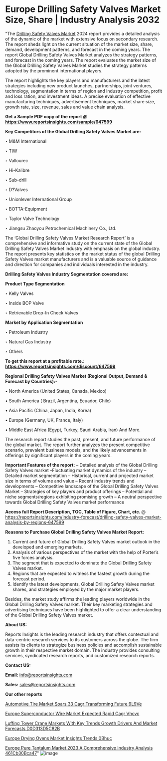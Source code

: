 # Europe Drilling Safety Valves Market Size, Share | Industry Analysis 2032

"The <a href=https://www.reportsinsights.com/sample/647599>Drilling Safety Valves Market</a> 2024 report provides a detailed analysis of the dynamic of the market with extensive focus on secondary research. The report sheds light on the current situation of the market size, share, demand, development patterns, and forecast in the coming years. The report Global Drilling Safety Valves Market analyzes the strategy patterns, and forecast in the coming years. The report evaluates the market size of the Global Drilling Safety Valves Market studies the strategy patterns adopted by the prominent international players.

The report highlights the key players and manufacturers and the latest strategies including new product launches, partnerships, joint ventures, technology, segmentation in terms of region and industry competition, profit and loss ration, and investment ideas. A precise evaluation of effective manufacturing techniques, advertisement techniques, market share size, growth rate, size, revenue, sales and value chain analysis.

<strong>Get a Sample PDF copy of the report @ <a href=https://www.reportsinsights.com/sample/647599 style=color:#0000ff;>https://www.reportsinsights.com/sample/647599</a></strong>

<strong>Key Competitors of the Global Drilling Safety Valves Market are:</strong>

‣ M&M International

‣ TIW

‣ Vallourec

‣ Hi-Kalibre

‣ Sub-drill

‣ D?Valves

‣ Unionlever International Group

‣ BOTTA-Equipment

‣ Taylor Valve Technology

‣ Jiangsu Zhaoyou Petrochemical Machinery Co., Ltd.

The ‘Global Drilling Safety Valves Market Research Report’ is a comprehensive and informative study on the current state of the Global Drilling Safety Valves Market industry with emphasis on the global industry. The report presents key statistics on the market status of the global Drilling Safety Valves market manufacturers and is a valuable source of guidance and direction for companies and individuals interested in the industry.

<strong>Drilling Safety Valves Industry Segmentation covered are:</strong>

<strong>Product Type Segmentation</strong>

‣ Kelly Valves

‣ Inside BOP Valve

‣ Retrievable Drop-In Check Valves

<strong>Market by Application Segmentation</strong>

‣ Petroleum Industry

‣ Natural Gas Industry

‣ Others

<strong>To get this report at a profitable rate.: <a href=https://www.reportsinsights.com/discount/647599 style=color:#0000ff;>https://www.reportsinsights.com/discount/647599</a></strong>

<strong>Regional Drilling Safety Valves Market (Regional Output, Demand &amp; Forecast by Countries):-</strong>

• North America (United States, Canada, Mexico)

• South America ( Brazil, Argentina, Ecuador, Chile)

• Asia Pacific (China, Japan, India, Korea)

• Europe (Germany, UK, France, Italy)

• Middle East Africa (Egypt, Turkey, Saudi Arabia, Iran) And More.

The research report studies the past, present, and future performance of the global market. The report further analyzes the present competitive scenario, prevalent business models, and the likely advancements in offerings by significant players in the coming years.

<strong>Important Features of the report:</strong>
– Detailed analysis of the Global Drilling Safety Valves market
–Fluctuating market dynamics of the industry
–Detailed market segmentation
– Historical, current and projected market size in terms of volume and value
– Recent industry trends and developments
– Competitive landscape of the Global Drilling Safety Valves Market
– Strategies of key players and product offerings
– Potential and niche segments/regions exhibiting promising growth
– A neutral perspective towards Global Drilling Safety Valves market performance

<strong>Access full Report Description, TOC, Table of Figure, Chart, etc. </strong>@   <a href=https://reportsinsights.com/industry-forecast/drilling-safety-valves-market-analysis-by-regions-647599 style=color:#0000ff;>https://reportsinsights.com/industry-forecast/drilling-safety-valves-market-analysis-by-regions-647599</a>

<strong>Reasons to Purchase Global Drilling Safety Valves Market Report:</strong>
1. Current and future of Global Drilling Safety Valves market outlook in the developed and emerging markets.
2. Analysis of various perspectives of the market with the help of Porter’s five forces analysis.
3. The segment that is expected to dominate the Global Drilling Safety Valves market.
4. Regions that are expected to witness the fastest growth during the forecast period.
5. Identify the latest developments, Global Drilling Safety Valves market shares, and strategies employed by the major market players.

Besides, the market study affirms the leading players worldwide in the Global Drilling Safety Valves market. Their key marketing strategies and advertising techniques have been highlighted to offer a clear understanding of the Global Drilling Safety Valves market.

<strong><strong>About US</strong>:</strong>

Reports Insights is the leading research industry that offers contextual and data-centric research services to its customers across the globe. The firm assists its clients to strategize business policies and accomplish sustainable growth in their respective market domain. The industry provides consulting services, syndicated research reports, and customized research reports.

<strong>Contact US:</strong>

<p class=><b>Email:</b> <a href=mailto:info@reportsinsights.com>info@reportsinsights.com</a></p>
<p class=><b>Sales:</b> <a href=mailto:sales@reportsinsights.com>sales@reportsinsights.com</a></p>

<strong>Our other reports</strong>

<a href=https://www.linkedin.com/pulse/automotive-tire-market-soars-33-cagr-transforming-future-9l9ve/>Automotive Tire Market Soars 33 Cagr Transforming Future 9L9Ve</a>

<a href=https://www.linkedin.com/pulse/europe-superconductor-wire-market-expected-rapid-cagr-vhcvc/>Europe Superconductor Wire Market Expected Rapid Cagr Vhcvc</a>

<a href=https://medium.com/@sakshideshmukh994/luffing-tower-crane-markets-with-key-trends-growth-drivers-and-market-forecasts-d0d313d5c82b>Luffing Tower Crane Markets With Key Trends Growth Drivers And Market Forecasts D0D313D5C82B</a>

<a href=https://www.linkedin.com/pulse/europe-drying-ovens-market-insights-trends-0bhuc/>Europe Drying Ovens Market Insights Trends 0Bhuc</a>

<a href=https://medium.com/@akitotamura255/europe-pure-tantalum-market-2023-a-comprehensive-industry-analysis-461cb30bca47>Europe Pure Tantalum Market 2023 A Comprehensive Industry Analysis 461Cb30Bca47</a>"
![image](https://github.com/aanak123/RIMarketer1/assets/158471119/3f5a14a1-45e1-47de-a5a9-2ade56d66cfe)
